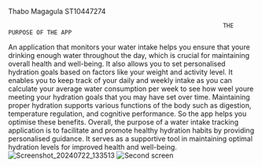 Thabo Magagula ST10447274




                                                                 THE PURPOSE OF THE APP
An application that monitors your water intake helps you ensure that youre drinking enough water throughout the day, which is crucial for maintaining overall health and well-being.
It also allows you to set personalised hydration goals based on factors like your weight and activity level.
It enables you to keep track of your daily and weekly intake as you can calculate your average water consumption per week to see how weel youre meeting your hydration goals that you may have set over time.
Maintaining proper hydration supports various functions of the body such as digestion, temperature regulation, and cognitive performance. So the app helps you optimise these benefits.
Overall, the purpose of a water intake tracking application is to facilitate and promote healthy hydration habits by providing personalised guidance. It serves as a supportive tool in maintaining optimal hydration levels for improved health and well-being.
![Screenshot_20240722_133513](https://github.com/user-attachments/assets/29b04a27-5c0c-4abe-ab74-34318dd7aa31)
![Second screen](https://github.com/user-attachments/assets/7bd5242d-e2a3-46d3-988b-f357635ec9a2)
